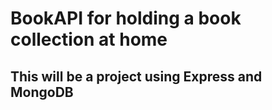 # BookAPI for holding a book collection at home

## This will be a project using Express and MongoDB
